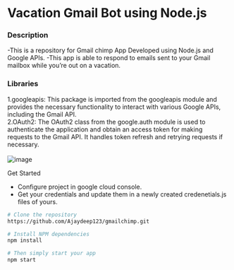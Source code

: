 # Vacation Gmail Bot using Node.js 

### Description
-This is a repository for Gmail chimp App Developed using Node.js and Google APIs.
-This app  is able to respond to emails sent to your Gmail mailbox while you’re out on a vacation.
<br>
### Libraries <br>
1.googleapis: This package is imported from the googleapis module and provides the necessary functionality to interact
   with various Google APIs, including the Gmail API. <br>
2.OAuth2: The OAuth2 class from the google.auth module is used to authenticate the application and obtain an access
   token for making requests to the Gmail API. It handles token refresh and retrying requests if necessary. 
   <br>
   <br>
![image](https://github.com/Ajaydeep123/gmailchimp/assets/49810031/6d216777-5cae-4165-91bd-902e597c364c)

Get Started
<ul>
  <li>
    Configure project in google cloud console.
  </li>
  <li>
    Get your credentials and update them in a newly created credenetials.js files of yours.
  </li>
</ul>

```bash
# Clone the repository
https://github.com/Ajaydeep123/gmailchimp.git

# Install NPM dependencies
npm install

# Then simply start your app
npm start
```

